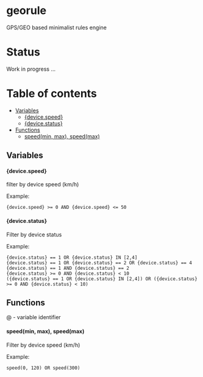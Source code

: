 # georule
GPS/GEO based minimalist rules engine

# Status
Work in progress ...

# Table of contents
- [Variables](#variables)
    * [{device.speed}](#devicespeed)
    * [{device.status}](#devicestatus)
- [Functions](#functions)
    * [speed(min, max), speed(max)](#speedmin-max-speedmax)

## Variables
#### {device.speed}
filter by device speed (km/h)

Example:
```shell script
{device.speed} >= 0 AND {device.speed} <= 50
```

#### {device.status}
Filter by device status

Example:
```shell script
{device.status} == 1 OR {device.status} IN [2,4]
{device.status} == 1 OR {device.status} == 2 OR {device.status} == 4
{device.status} == 1 AND {device.status} == 2 
{device.status} >= 0 AND {device.status} < 10
({device.status} == 1 OR {device.status} IN [2,4]) OR ({device.status} >= 0 AND {device.status} < 10)
```

## Functions
@ - variable identifier

#### speed(min, max), speed(max)
Filter by device speed (km/h)

Example:
```shell script
speed(0, 120) OR speed(300)
```

